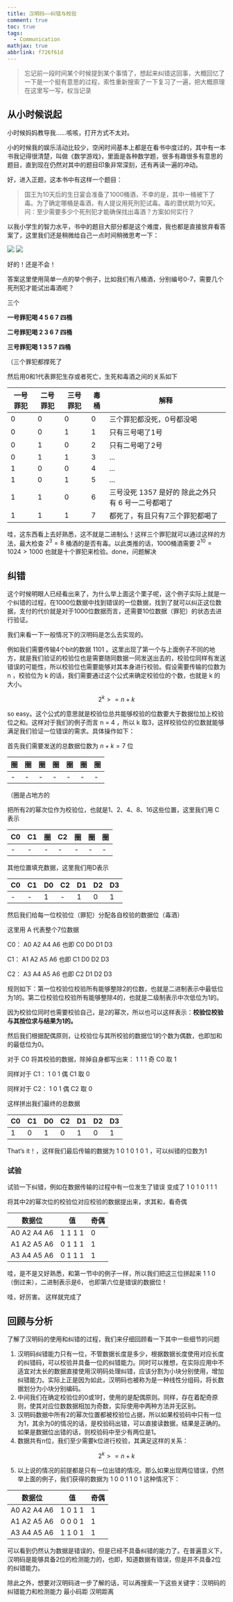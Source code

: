 ```yaml
---
title: 汉明码——纠错与校验
comment: true
toc: true
tags:
  - Communication
mathjax: true
abbrlink: f726f61d
---
```


> 忘记前一段时间某个时候提到某个事情了，想起来纠错这回事，大概回忆了一下是一个挺有意思的过程，索性重新搜索了一下复习了一遍，把大概原理在这里写一写，权当记录

## 从小时候说起

小时候妈妈教导我……咳咳，打开方式不太对。

小的时候我的娱乐活动比较少，空闲时间基本上都是在看书中度过的，其中有一本书我记得很清楚，叫做《数学游戏》，里面是各种数学题，很多有趣很多有意思的题目，直到现在仍然对其中的题目印象非常深刻，还有再读一遍的冲动。

好，进入正题，这本书中有这样一个题目：

> 国王为10天后的生日宴会准备了1000桶酒，不幸的是，其中一桶被下了毒。为了确定哪桶是毒酒，有人提议用死刑犯试毒。毒的潜伏期为10天。问：至少需要多少个死刑犯才能确保找出毒酒？方案如何实行？

以我小学生的智力水平，书中的题目大部分都是这个难度，我也都是直接放弃看答案了，这里我们还是稍微给自己一点时间稍微思考一下：
<!-- more -->
![](/assets/Hamming_Code/14642488356727964.jpg)
![](/assets/Hamming_Code/14642488357089277.jpg)

好的！还是不会！

答案这里使用简单一点的举个例子，比如我们有八桶酒，分别编号0-7，需要几个死刑犯才能试出毒酒呢？

三个

**一号罪犯喝  4 5 6 7 四桶**

**二号罪犯喝  2 3 6 7 四桶**

**三号罪犯喝  1 3 5 7 四桶**

（三个罪犯都撑死了

然后用0和1代表罪犯生存或者死亡，生死和毒酒之间的关系如下


一号罪犯 | 二号罪犯 | 三号罪犯 | 毒桶 | 解释
---|---|---|---|---
0 | 0 | 0 | 0 | 三个罪犯都没死，0号都没喝
0 | 0 | 1 | 1 | 只有三号喝了1号
0 | 1 | 0 | 2 | 只有二号喝了2号
0 | 1 | 1 | 3 | ...
1 | 0 | 0 | 4 | ...
1 | 0 | 1 | 5 | ...
1 | 1 | 0 | 6 | 三号没死 1357 是好的 除此之外只有 6 号一二号都喝了
1 | 1 | 1 | 7 | 都死了，有且只有7三个罪犯都喝了

哇，这东西看上去好熟悉，这不就是二进制么！这样三个罪犯就可以通过这样的方法，最大检查 $2^3 = 8$ 桶酒的是否有毒。以此类推的话，1000桶酒需要 $2^{10} = 1024 > 1000$ 也就是十个罪犯来检验。done，问题解决

## 纠错

这个时候明眼人已经看出来了，为什么举上面这个栗子呢，这个例子实际上就是一个纠错的过程，在1000位数据中找到错误的一位数据，找到了就可以纠正这位数据，支付的代价就是对于1000位数据而言，还需要10位数据（罪犯）的状态去进行验证。

我们来看一下一般情况下的汉明码是怎么去实现的。

例如我们需要传输4个bit的数据 1101 。这里出现了第一个与上面例子不同的地方，就是我们验证的校验位也是需要随同数据一同发送出去的，校验位同样有发送错误的可能性，所以校验位也需要能够对其本身进行校验。假设需要传输的位数为 n ，校验位为 k 的话，我们需要通过这个公式来确定校验位的个数，也就是 k 的大小。

$$ 2^k >= n+k $$

so easy。这个公式的意思就是校验位总共能够校验的位数要大于数据位加上校验位之和。这样对于我们的例子而言 n = 4 ，所以 k 取3，这样校验位的位数就能够满足我们验证一位错误的需求。具体操作如下：

首先我们需要发送的总数据位数为 $n + k = 7$ 位


圈|圈|圈|圈|圈|圈|圈
---|---|---|---|---|---|---
 - | - | - | - | - | - | - 

 （圈是占地方的

把所有2的幂次位作为校验位，也就是1、2、4、8、16这些位置，这里我们用 C 表示

C0|C1|圈|C2|圈|圈|圈
---|---|---|---|---|---|---
 - | - | - | - | - | - | - 

其他位置填充数据，这里我们用D表示

C0 | C1 | D0 | C2 | D1 | D2 | D3
---|---|---|---|---|---|---
 - | - | 1 | - | 1 | 0 | 1

然后我们给每一位校验位（罪犯）分配各自校验的数据位（毒酒）

这里用 A 代表整个7位数据

C0： A0  A2  A4  A6   也即  C0 D0 D1 D3

C1： A1  A2  A5  A6   也即  C1 D0 D2 D3

C2： A3  A4  A5  A6   也即  C2 D1 D2 D3

规则如下：第一位校验位校验所有能够整除2的位数，也就是二进制表示中最低位为1的。第二位校验位校验所有能够整除4的，也就是二级制表示中次低位为1的。

因为校验位同时也需要校验自己，是2的幂次，所以也可以这样表示：**校验位校验与其按位求与结果为1的。**

然后我们根据配偶原则，让校验位与其所校验的数据位1的个数为偶数，也即加和的最低位为0。

对于 C0 将其校验的数据，除掉自身都写出来： 1 1 1 奇 C0 取 1

同样对于 C1： 1 0 1 偶 C1 取 0

同样对于 C2： 1 0 1 偶 C2 取 0

这样拼出我们最终的总数据

C0|C1|D0|C2|D1|D2|D3
---|---|---|---|---|---|---
 1 | 0 | 1 | 0 | 1 | 0 | 1

That‘s it！，这样我们最后传输的数据为 1 0 1 0 1 0 1 ，可以纠错的位数为1

### 试验

试验一下纠错，例如在数据传输的过程中有一位发生了错误  变成了  1 0 1 0 1 1 1

将其中2的幂次位的校验位对应校验的数据提出来，求其和，看奇偶

数据位|值|奇偶
---|---|---
A0 A2 A4 A6 | 1 1 1 1 | 0
A1 A2 A5 A6 | 0 1 1 1 | 1
A3 A4 A5 A6 | 0 1 1 1 | 1

哇，是不是又好熟悉，和第一节中的例子一样，所以我们把这三位拼起来 1 1 0 （倒过来），二进制表示是6， 也即第六位是错误的数据位！

哇，好厉害。 这样就完成了

## 回顾与分析

了解了汉明码的使用和纠错的过程，我们来仔细回顾看一下其中一些细节的问题

1.  汉明码纠错能力只有一位，不管数据长度是多少，根据数据长度使用对应长度的纠错码，可以校验并具备一位的纠错能力。同时可以推想，在实际应用中不适宜对太长的数据直接使用汉明码处理纠错，应该分割为小块分别使用，增加纠错能力。实际上正是因为如此，汉明码也被称为是一种线性分组码，将长数据划分为小块分别编码。
2.  中间我们在确定校验位的0或1时，使用的是配偶原则。同样，存在着配奇原则，使其对应位数数据相加为奇数，实际使用中两种方法并无区别。
3.  汉明码数据中所有2的幂次位置都被校验位占据，所以如果校验码中只有一位为1，其余为0的情况的话，是校验码出错，可以直接读数据，结果是正确的。如果是数据位出错的话，则校验码中至少有两位是1。
4.  数据共有n位，我们至少需要k位进行校验，其满足这样的关系：


$$ 2^k >= n+k $$

5. 以上说的情况的前提都是只有一位出错的情况。那么如果出现两位错误，仍然举上面的例子，我们获得的数据为 1 0 0 1 1 0 1 这种情况下：

数据位|值|奇偶
---|---|---
A0 A2 A4 A6 | 1 0 1 1 | 1
A1 A2 A5 A6 | 0 0 0 1 | 1
A3 A4 A5 A6 | 1 1 0 1 | 1

可以看到仍然认为数据是错误的，但是已经不具备纠错的能力了。在普遍意义下，汉明码是能够具备2位的检测能力的，也即，知道数据有错误，但是并不具备2位的纠错能力。


除此之外，想要对汉明码进一步了解的话，可以再搜索一下这些关键字：汉明码的纠错能力和检测能力  最小码距  汉明距离